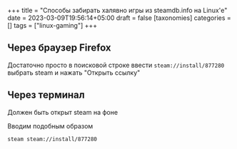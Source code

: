 +++
title = "Способы забирать халявно игры из steamdb.info на Linux'е"
date = 2023-03-09T19:56:14+05:00
draft = false
[taxonomies]
categories = []
tags = ["linux-gaming"]
+++

## Через браузер Firefox

Достаточно просто в поисковой строке ввести `steam://install/877280` выбрать steam и нажать "Открыть ссылку"

## Через терминал

Должен быть открыт steam на фоне

Вводим подобным образом

```sh
steam steam://install/877280
```
